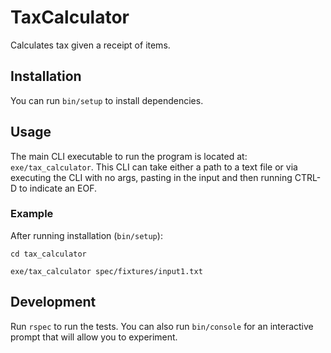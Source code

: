 # TaxCalculator

Calculates tax given a receipt of items.

## Installation
You can run `bin/setup` to install dependencies.

## Usage

The main CLI executable to run the program is located at: `exe/tax_calculator`. This CLI can take either a path to a text file or via executing the CLI with no args, pasting in the input and then running CTRL-D to indicate an EOF.

### Example
After running installation (`bin/setup`):

`cd tax_calculator`

`exe/tax_calculator spec/fixtures/input1.txt`

## Development

Run `rspec` to run the tests. You can also run `bin/console` for an interactive prompt that will allow you to experiment.